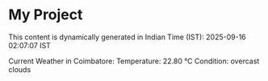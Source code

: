 # My Project

This content is dynamically generated in Indian Time (IST): 2025-09-16 02:07:07 IST


Current Weather in Coimbatore:
Temperature: 22.80 °C
Condition: overcast clouds
